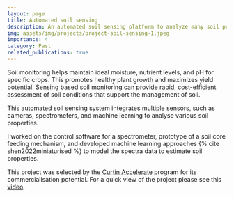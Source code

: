 ```yaml
---
layout: page
title: Automated soil sensing
description: An automated soil sensing platform to analyze many soil properties.
img: assets/img/projects/project-soil-sensing-1.jpeg
importance: 4
category: Past
related_publications: true
---
```


Soil monitoring helps maintain ideal moisture, nutrient levels, and pH for specific crops. This promotes healthy plant growth and maximizes yield potential. Sensing based soil monitoring can provide rapid, cost-efficient assessment of soil conditions that support the management of soil.

This automated soil sensing system integrates multiple sensors, such as cameras, spectrometers, and machine learning to analyse various soil properties.

I worked on the control software for a spectrometer, prototype of a soil core feeding mechanism, and developed machine learning approaches {% cite shen2022miniaturised %} to model the spectra data to estimate soil properties.

This project was selected by the [Curtin Accelerate](https://www.curtin.edu.au/engage/entrepreneurs/accelerate/) program for its commercialisation potential. For a quick view of the project please see this [video](https://www.youtube.com/watch?v=ejObWZA1Wbo).
